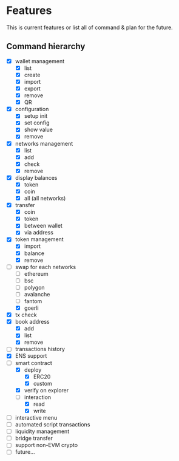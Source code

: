 # Features
This is current features or list all of command & plan for the future.

## Command hierarchy
- [x] wallet management
	- [x] list
	- [x] create
	- [x] import
	- [x] export
	- [x] remove
	- [x] QR
- [x] configuration
	- [x] setup init
	- [x] set config
	- [x] show value
	- [x] remove
- [x] networks management
	- [x] list
	- [x] add
	- [x] check
	- [x] remove
- [x] display balances
	- [x] token
	- [x] coin
	- [x] all (all networks)
- [x] transfer
	- [x] coin
	- [x] token
	- [x] between wallet
	- [x] via address
- [x] token management
	- [x] import
	- [x] balance
	- [x] remove
- [ ] swap for each networks
	- [ ] ethereum
	- [ ] bsc
	- [ ] polygon
	- [ ] avalanche
	- [ ] fantom
	- [x] goerli
- [x] tx check
- [x] book address
	- [x] add
	- [x] list
	- [x] remove
- [ ] transactions history
- [x] ENS support
- [ ] smart contract
	- [x] deploy
		- [x] ERC20
		- [x] custom
	- [x] verify on explorer
	- [ ] interaction
		- [x] read
	    - [x] write
- [ ] interactive menu
- [ ] automated script transactions
- [ ] liquidity management
- [ ] bridge transfer
- [ ] support non-EVM crypto
- [ ] future...
